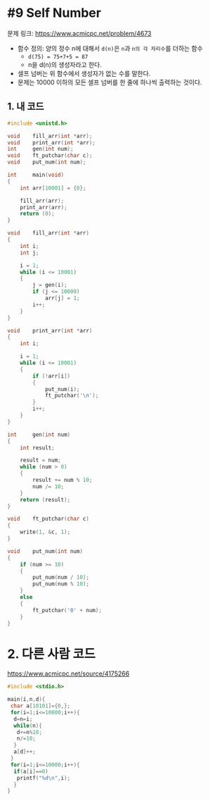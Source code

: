 # #9 Self Number

문제 링크: https://www.acmicpc.net/problem/4673

- 함수 정의: 양의 정수 n에 대해서 `d(n)`은 `n`과 `n의 각 자리수`를 더하는 함수
    + `d(75) = 75+7+5 = 87`
    + n을 d(n)의 생성자라고 한다.
- 셀프 넘버는 위 함수에서 생성자가 없는 수를 말한다.
- 문제는 10000 이하의 모든 셀프 넘버를 한 줄에 하나씩 출력하는 것이다.

## 1. 내 코드

```c
#include <unistd.h>

void    fill_arr(int *arr);
void    print_arr(int *arr);
int     gen(int num);
void    ft_putchar(char c);
void    put_num(int num);

int     main(void)
{
    int arr[10001] = {0};

    fill_arr(arr);
    print_arr(arr);
    return (0);
}

void    fill_arr(int *arr)
{
    int i;
    int j;

    i = 1;
    while (i <= 10001)
    {
        j = gen(i);
        if (j <= 10000)
            arr[j] = 1;
        i++;
    }
}

void    print_arr(int *arr)
{
    int i;

    i = 1;
    while (i <= 10001)
    {
        if (!arr[i])
        {
            put_num(i);
            ft_putchar('\n');
        }
        i++;
    }
}

int     gen(int num)
{
    int result;

    result = num;
    while (num > 0)
    {
        result += num % 10;
        num /= 10;
    }
    return (result);
}

void    ft_putchar(char c)
{
    write(1, &c, 1);
}

void    put_num(int num)
{
    if (num >= 10)
    {
        put_num(num / 10);
        put_num(num % 10);
    }
    else
    {
        ft_putchar('0' + num);
    }
}
```

# 2. 다른 사람 코드

https://www.acmicpc.net/source/4175266

```c
#include <stdio.h>

main(i,n,d){
 char a[10101]={0,};
 for(i=1;i<=10000;i++){
  d=n=i;
  while(n){
   d+=n%10;
   n/=10;
  }
  a[d]++;
 }
 for(i=1;i<=10000;i++){
  if(a[i]==0)
   printf("%d\n",i);
  }
}
```
